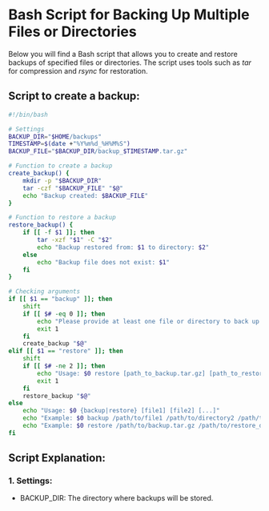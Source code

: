 # Bash Script for Backing Up Multiple Files or Directories
Below you will find a Bash script that allows you to create and restore backups of specified files or directories. The script uses tools such as *tar* for compression and *rsync* for restoration.

## Script to create a backup:

```bash
#!/bin/bash

# Settings
BACKUP_DIR="$HOME/backups"
TIMESTAMP=$(date +"%Y%m%d_%H%M%S")
BACKUP_FILE="$BACKUP_DIR/backup_$TIMESTAMP.tar.gz"

# Function to create a backup
create_backup() {
    mkdir -p "$BACKUP_DIR"
    tar -czf "$BACKUP_FILE" "$@"
    echo "Backup created: $BACKUP_FILE"
}

# Function to restore a backup
restore_backup() {
    if [[ -f $1 ]]; then
        tar -xzf "$1" -C "$2"
        echo "Backup restored from: $1 to directory: $2"
    else
        echo "Backup file does not exist: $1"
    fi
}

# Checking arguments
if [[ $1 == "backup" ]]; then
    shift
    if [[ $# -eq 0 ]]; then
        echo "Please provide at least one file or directory to back up."
        exit 1
    fi
    create_backup "$@"
elif [[ $1 == "restore" ]]; then
    shift
    if [[ $# -ne 2 ]]; then
        echo "Usage: $0 restore [path_to_backup.tar.gz] [path_to_restore_directory]"
        exit 1
    fi
    restore_backup "$@"
else
    echo "Usage: $0 {backup|restore} [file1] [file2] [...]"
    echo "Example: $0 backup /path/to/file1 /path/to/directory2 /path/to/file3"
    echo "Example: $0 restore /path/to/backup.tar.gz /path/to/restore_directory"
fi
```

## Script Explanation:

### 1. Settings:
- BACKUP_DIR: The directory where backups will be stored.
